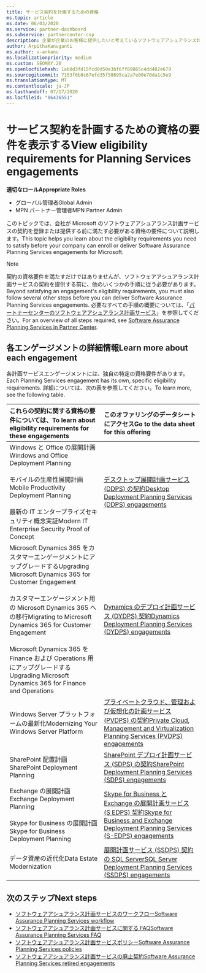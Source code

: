```yaml
---
title: サービス契約を計画するための資格
ms.topic: article
ms.date: 06/03/2020
ms.service: partner-dashboard
ms.subservice: partnercenter-csp
description: 企業が企業のお客様に提供したいと考えているソフトウェアアシュアランス計画サービスの各契約の資格要件について説明します。
author: ArpithaKanuganti
ms.author: v-arkanu
ms.localizationpriority: medium
ms.custom: SEOMAY.20
ms.openlocfilehash: 1ab8d3fd15fcd0d50e3bf6ff89865c4dd402e679
ms.sourcegitcommit: 7153f0b8c67efd35f58695ca2a7e00e70da1c5e9
ms.translationtype: MT
ms.contentlocale: ja-JP
ms.lasthandoff: 07/17/2020
ms.locfileid: "86436551"
---
```

# <a name="view-eligibility-requirements-for-planning-services-engagements"></a><span data-ttu-id="07ff0-103">サービス契約を計画するための資格の要件を表示する</span><span class="sxs-lookup"><span data-stu-id="07ff0-103">View eligibility requirements for Planning Services engagements</span></span>

<span data-ttu-id="07ff0-104">**適切なロール**</span><span class="sxs-lookup"><span data-stu-id="07ff0-104">**Appropriate Roles**</span></span>

- <span data-ttu-id="07ff0-105">グローバル管理者</span><span class="sxs-lookup"><span data-stu-id="07ff0-105">Global Admin</span></span>
- <span data-ttu-id="07ff0-106">MPN パートナー管理者</span><span class="sxs-lookup"><span data-stu-id="07ff0-106">MPN Partner Admin</span></span>

<span data-ttu-id="07ff0-107">このトピックでは、会社が Microsoft のソフトウェアアシュアランス計画サービスの契約を登録または提供する前に満たす必要がある資格の要件について説明します。</span><span class="sxs-lookup"><span data-stu-id="07ff0-107">This topic helps you learn about the eligibility requirements you need to satisfy before your company can enroll or deliver Software Assurance Planning Services engagements for Microsoft.</span></span>

>[!NOTE]
> <span data-ttu-id="07ff0-108">契約の資格要件を満たすだけではありませんが、ソフトウェアアシュアランス計画サービスの契約を提供する前に、他のいくつかの手順に従う必要があります。</span><span class="sxs-lookup"><span data-stu-id="07ff0-108">Beyond satisfying an engagement's eligibility requirements, you must also follow several other steps before you can deliver Software Assurance Planning Services engagements.</span></span> <span data-ttu-id="07ff0-109">必要なすべての手順の概要については、「[パートナーセンターのソフトウェアアシュアランス計画サービス](software-assurance-dps.md)」を参照してください。</span><span class="sxs-lookup"><span data-stu-id="07ff0-109">For an overview of all steps required, see [Software Assurance Planning Services in Partner Center](software-assurance-dps.md).</span></span>

## <a name="learn-more-about-each-engagement"></a><span data-ttu-id="07ff0-110">各エンゲージメントの詳細情報</span><span class="sxs-lookup"><span data-stu-id="07ff0-110">Learn more about each engagement</span></span>

<span data-ttu-id="07ff0-111">各計画サービスエンゲージメントには、独自の特定の資格要件があります。</span><span class="sxs-lookup"><span data-stu-id="07ff0-111">Each Planning Services engagement has its own, specific eligibility requirements.</span></span> <span data-ttu-id="07ff0-112">詳細については、次の表を参照してください。</span><span class="sxs-lookup"><span data-stu-id="07ff0-112">To learn more, see the following table.</span></span>

|<span data-ttu-id="07ff0-113">**これらの契約に関する資格の要件については、**</span><span class="sxs-lookup"><span data-stu-id="07ff0-113">**To learn about eligibility requirements for these engagements**</span></span>   |<span data-ttu-id="07ff0-114">**このオファリングのデータシートにアクセス**</span><span class="sxs-lookup"><span data-stu-id="07ff0-114">**Go to the data sheet for this offering**</span></span>  |
|:------------------------------------|:------------------|
| <span data-ttu-id="07ff0-115">Windows と Office の展開計画</span><span class="sxs-lookup"><span data-stu-id="07ff0-115">Windows and Office Deployment Planning</span></span><br/><br/> <span data-ttu-id="07ff0-116">モバイルの生産性展開計画</span><span class="sxs-lookup"><span data-stu-id="07ff0-116">Mobile Productivity Deployment Planning</span></span><br/><br/> <span data-ttu-id="07ff0-117">最新の IT エンタープライズセキュリティ概念実証</span><span class="sxs-lookup"><span data-stu-id="07ff0-117">Modern IT Enterprise Security Proof of Concept</span></span> | [<span data-ttu-id="07ff0-118">デスクトップ展開計画サービス (DDPS) の契約</span><span class="sxs-lookup"><span data-stu-id="07ff0-118">Desktop Deployment Planning Services (DDPS) engagements</span></span>](https://go.microsoft.com/fwlink/?linkid=2116072) |
| <span data-ttu-id="07ff0-119">Microsoft Dynamics 365 をカスタマーエンゲージメントにアップグレードする</span><span class="sxs-lookup"><span data-stu-id="07ff0-119">Upgrading Microsoft Dynamics 365 for Customer Engagement</span></span><br/><br/> <span data-ttu-id="07ff0-120">カスタマーエンゲージメント用の Microsoft Dynamics 365 への移行</span><span class="sxs-lookup"><span data-stu-id="07ff0-120">Migrating to Microsoft Dynamics 365 for Customer Engagement</span></span><br/><br/> <span data-ttu-id="07ff0-121">Microsoft Dynamics 365 を Finance および Operations 用にアップグレードする</span><span class="sxs-lookup"><span data-stu-id="07ff0-121">Upgrading Microsoft Dynamics 365 for Finance and Operations</span></span>  | [<span data-ttu-id="07ff0-122">Dynamics のデプロイ計画サービス (DYDPS) 契約</span><span class="sxs-lookup"><span data-stu-id="07ff0-122">Dynamics Deployment Planning Services (DYDPS) engagements</span></span>](https://go.microsoft.com/fwlink/?linkid=2116073)  |
| <span data-ttu-id="07ff0-123">Windows Server プラットフォームの最新化</span><span class="sxs-lookup"><span data-stu-id="07ff0-123">Modernizing Your Windows Server Platform</span></span> | [<span data-ttu-id="07ff0-124">プライベートクラウド、管理および仮想化の計画サービス (PVDPS) の契約</span><span class="sxs-lookup"><span data-stu-id="07ff0-124">Private Cloud, Management and Virtualization Planning Services (PVDPS) engagements</span></span>](https://go.microsoft.com/fwlink/?linkid=2115982) |
| <span data-ttu-id="07ff0-125">SharePoint 配置計画</span><span class="sxs-lookup"><span data-stu-id="07ff0-125">SharePoint Deployment Planning</span></span>   | [<span data-ttu-id="07ff0-126">SharePoint デプロイ計画サービス (SDPS) の契約</span><span class="sxs-lookup"><span data-stu-id="07ff0-126">SharePoint Deployment Planning Services (SDPS) engagements</span></span>](https://go.microsoft.com/fwlink/?linkid=2116074)  |
| <span data-ttu-id="07ff0-127">Exchange の展開計画</span><span class="sxs-lookup"><span data-stu-id="07ff0-127">Exchange Deployment Planning</span></span><br/><br/> <span data-ttu-id="07ff0-128">Skype for Business の展開計画</span><span class="sxs-lookup"><span data-stu-id="07ff0-128">Skype for Business Deployment Planning</span></span>  | [<span data-ttu-id="07ff0-129">Skype for Business と Exchange の展開計画サービス (S EDPS) 契約</span><span class="sxs-lookup"><span data-stu-id="07ff0-129">Skype for Business and Exchange Deployment Planning Services (S-EDPS) engagements</span></span>](https://go.microsoft.com/fwlink/?linkid=2116075)  |
| <span data-ttu-id="07ff0-130">データ資産の近代化</span><span class="sxs-lookup"><span data-stu-id="07ff0-130">Data Estate Modernization</span></span>  | [<span data-ttu-id="07ff0-131">展開計画サービス (SSDPS) 契約の SQL Server</span><span class="sxs-lookup"><span data-stu-id="07ff0-131">SQL Server Deployment Planning Services (SSDPS) engagements</span></span>](https://go.microsoft.com/fwlink/?linkid=2116076)  |

## <a name="next-steps"></a><span data-ttu-id="07ff0-132">次のステップ</span><span class="sxs-lookup"><span data-stu-id="07ff0-132">Next steps</span></span>

- [<span data-ttu-id="07ff0-133">ソフトウェアアシュアランス計画サービスのワークフロー</span><span class="sxs-lookup"><span data-stu-id="07ff0-133">Software Assurance Planning Services workflow</span></span>](https://go.microsoft.com/fwlink/?linkid=2115983)
- [<span data-ttu-id="07ff0-134">ソフトウェアアシュアランス計画サービスに関する FAQ</span><span class="sxs-lookup"><span data-stu-id="07ff0-134">Software Assurance Planning Services FAQ</span></span>](https://go.microsoft.com/fwlink/?linkid=2116077)
- [<span data-ttu-id="07ff0-135">ソフトウェアアシュアランス計画サービスポリシー</span><span class="sxs-lookup"><span data-stu-id="07ff0-135">Software Assurance Planning Services policies</span></span>](https://go.microsoft.com/fwlink/?linkid=2115984)
- [<span data-ttu-id="07ff0-136">ソフトウェアアシュアランス計画サービスの廃止契約</span><span class="sxs-lookup"><span data-stu-id="07ff0-136">Software Assurance Planning Services retired engagements</span></span>](https://query.prod.cms.rt.microsoft.com/cms/api/am/binary/RE4sln9)
